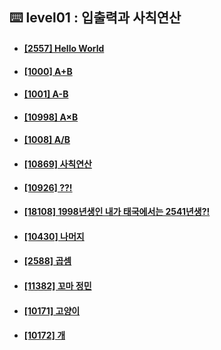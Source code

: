 ## ⌨️ level01 : 입출력과 사칙연산

- #### [[2557] Hello World](https://www.acmicpc.net/problem/2557)
- #### [[1000] A+B](https://www.acmicpc.net/problem/1000)
- #### [[1001] A-B](https://www.acmicpc.net/problem/1001)
- #### [[10998] A×B](https://www.acmicpc.net/problem/10998)
- #### [[1008] A/B](https://www.acmicpc.net/problem/1008)
- #### [[10869] 사칙연산](https://www.acmicpc.net/problem/10869)
- #### [[10926] ??!](https://www.acmicpc.net/problem/10926)
- #### [[18108] 1998년생인 내가 태국에서는 2541년생?!](https://www.acmicpc.net/problem/18108)
- #### [[10430] 나머지](https://www.acmicpc.net/problem/10430)
- #### [[2588] 곱셈](https://www.acmicpc.net/problem/2588)
- #### [[11382] 꼬마 정민](https://www.acmicpc.net/problem/11382)
- #### [[10171] 고양이](https://www.acmicpc.net/problem/10171)
- #### [[10172] 개](https://www.acmicpc.net/problem/10172)
